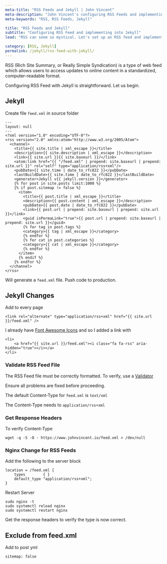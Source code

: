 ```yaml
---
meta-title: "RSS Feeds and Jekyll | John Vincent"
meta-description: "John Vincent's configuring RSS Feeds and implementing into Jekyll"
meta-keywords: "RSS, RSS Feeds, Jekyll"

title: "RSS Feeds and Jekyll"
subtitle: "Configuring RSS Feed and implementing into Jekyll"
lead: "RSS can seem so mystical. Let's set up an RSS feed and implement into Jekyll."

category: [RSS, Jekyll]
permalink: /jekyll/rss-feed-with-jekyll/
---
```


RSS (Rich Site Summary, or Really Simple Syndication) is a type of web feed which allows users to access updates to online content in a standardized, computer-readable format.

Configuring RSS Feed with Jekyll is straightforward. Let us begin.

<!-- end -->

## Jekyll

Create file `feed.xml` in source folder

```
---
layout: null
---
<?xml version="1.0" encoding="UTF-8"?>
<rss version="2.0" xmlns:atom="http://www.w3.org/2005/Atom">
  <channel>
    <title>{{ site.title | xml_escape }}</title>
    <description>{{ site.description | xml_escape }}</description>
    <link>{{ site.url }}{{ site.baseurl }}/</link>
    <atom:link href="{{ "/feed.xml" | prepend: site.baseurl | prepend: site.url }}" rel="self" type="application/rss+xml"/>
    <pubDate>{{ site.time | date_to_rfc822 }}</pubDate>
    <lastBuildDate>{{ site.time | date_to_rfc822 }}</lastBuildDate>
    <generator>Jekyll v{{ jekyll.version }}</generator>
    {% for post in site.posts limit:1000 %}
    {% if post.sitemap != false %} 
      <item>
        <title>{{ post.title | xml_escape }}</title>
        <description>{{ post.content | xml_escape }}</description>
        <pubDate>{{ post.date | date_to_rfc822 }}</pubDate>
        <link>{{ post.url | prepend: site.baseurl | prepend: site.url }}</link>
        <guid isPermaLink="true">{{ post.url | prepend: site.baseurl | prepend: site.url }}</guid>
        {% for tag in post.tags %}
        <category>{{ tag | xml_escape }}</category>
        {% endfor %}
        {% for cat in post.categories %}
        <category>{{ cat | xml_escape }}</category>
        {% endfor %}
      </item>
      {% endif %}
    {% endfor %}
  </channel>
</rss>
```

Will generate a `feed.xml` file. Push code to production.

## Jekyll Changes

Add to every page

```
<link rel="alternate" type="application/rss+xml" href="{{ site.url }}/feed.xml" />
```

I already have [Font Awesome Icons](http://fontawesome.io/icons/) and so I added a link with 

```
<li>
    <a href="{{ site.url }}/feed.xml"><i class="fa fa-rss" aria-hidden="true"></i></a>
</li>
```

### Validate RSS Feed File

The RSS Feed file must be correctly formatted. To verify, use a [Validator](http://www.feedvalidator.org/)

Ensure all problems are fixed before proceeding.

The default Content-Type for `feed.xml` is `text/xml`

The Content-Type needs to `application/rss+xml`

### Get Response Headers

To verify Content-Type

```
wget -q -S -O - https://www.johnvincent.io/feed.xml > /dev/null
```

### Nginx Change for RSS Feeds

Add the following to the server block

```
location = /feed.xml {
    types        { }
    default_type "application/rss+xml";
}
```

Restart Server

```
sudo nginx -t
sudo systemctl reload nginx
sudo systemctl restart nginx
```

Get the response headers to verify the type is now correct.

## Exclude from feed.xml

Add to post yml

```
sitemap: false
```